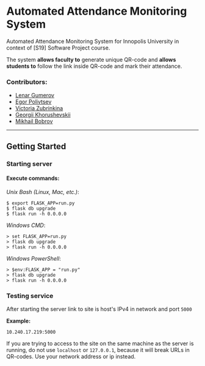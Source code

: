 # Automated Attendance Monitoring System
Automated Attendance Monitoring System for Innopolis University in context of [S19] Software Project course.

The system **allows faculty to** generate unique QR-code and **allows students to** follow the link inside QR-code and mark their attendance.
### Contributors:
* [Lenar Gumerov](mailto:l.gumerov@innopolis.ru "Send mail")
* [Egor Polivtsev](mailto:e.polivtsev@innopolis.ru "Send mail")
* [Victoria Zubrinkina](mailto:v.zubrinkina@innopolis.ru "Send mail")
* [Georgii Khorushevskii](mailto:g.horuzhevskiy@innopolis.ru "Send mail")
* [Mikhail Bobrov](mailto:m.bobrov@innopolis.ru "Send mail")
------
## Getting Started
### Starting server
#### Execute commands:

*Unix Bash (Linux, Mac, etc.)*:
```
$ export FLASK_APP=run.py
$ flask db upgrade
$ flask run -h 0.0.0.0
```
*Windows CMD*:
```
> set FLASK_APP=run.py
> flask db upgrade
> flask run -h 0.0.0.0
```
*Windows PowerShell*:
```
> $env:FLASK_APP = "run.py"
> flask db upgrade
> flask run -h 0.0.0.0
```
### Testing service
After starting the server link to site is host's IPv4 in network and port ```5000```

__Example:__
```
10.240.17.219:5000
```
If you are trying to access to the site on the same machine as the server is running, do not use ```localhost``` or ```127.0.0.1```, because it will break URLs in QR-codes. Use your network address or ip instead.
